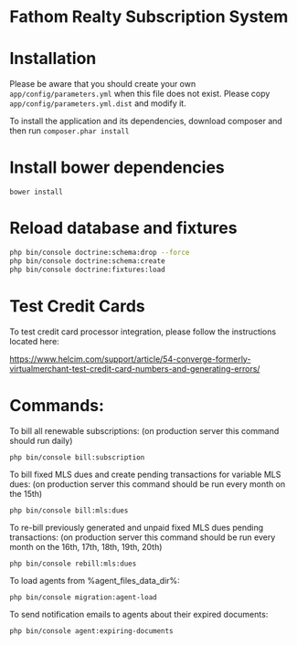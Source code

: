 Fathom Realty Subscription System
========================

# Installation

Please be aware that you should create your own `app/config/parameters.yml` when this file does not exist.  Please copy `app/config/parameters.yml.dist` and modify it.

To install the application and its dependencies, download composer and then run `composer.phar install`

# Install bower dependencies

    bower install

# Reload database and fixtures

```bash
php bin/console doctrine:schema:drop --force
php bin/console doctrine:schema:create
php bin/console doctrine:fixtures:load
```

# Test Credit Cards
To test credit card processor integration, please follow the instructions located here:

https://www.helcim.com/support/article/54-converge-formerly-virtualmerchant-test-credit-card-numbers-and-generating-errors/

# Commands:
To bill all renewable subscriptions:
(on production server this command should run daily)

    php bin/console bill:subscription

To bill fixed MLS dues and create pending transactions for variable MLS dues:
(on production server this command should be run every month on the 15th)

    php bin/console bill:mls:dues

To re-bill previously generated and unpaid fixed MLS dues pending transactions:
(on production server this command should be run every month on the 16th, 17th, 18th, 19th, 20th)

    php bin/console rebill:mls:dues

To load agents from %agent_files_data_dir%:

    php bin/console migration:agent-load

To send notification emails to agents about their expired documents:

    php bin/console agent:expiring-documents
